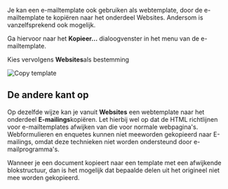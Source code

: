 Je kan een e-mailtemplate ook gebruiken als webtemplate, door de
e-mailtemplate te kopiëren naar het onderdeel Websites. Andersom is
vanzelfsprekend ook mogelijk.

Ga hiervoor naar het **Kopieer...** dialoogvenster in het menu van de
e-mailtemplate.

Kies vervolgens **Websites**als bestemming

![Copy template](copytemplate.png)

De andere kant op
-----------------

Op dezelfde wijze kan je vanuit **Websites** een webtemplate naar het
onderdeel **E-mailings**kopiëren. Let hierbij wel op dat de HTML
richtlijnen voor e-mailtemplates afwijken van die voor normale
webpagina's. Webformulieren en enquetes kunnen niet meeworden gekopieerd
naar E-mailings, omdat deze technieken niet worden ondersteund door
e-mailprogramma's.

Wanneer je een document kopieert naar een template met een afwijkende
blokstructuur, dan is het mogelijk dat bepaalde delen uit het origineel
niet mee worden gekopieerd.
